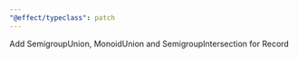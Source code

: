 ```yaml
---
"@effect/typeclass": patch
---
```


Add SemigroupUnion, MonoidUnion and SemigroupIntersection for Record

